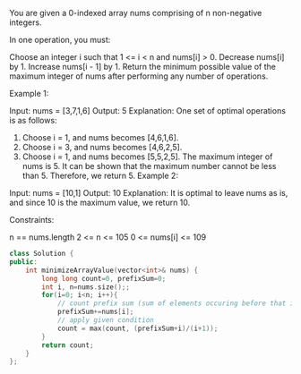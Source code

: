 You are given a 0-indexed array nums comprising of n non-negative integers.

In one operation, you must:

Choose an integer i such that 1 <= i < n and nums[i] > 0.
Decrease nums[i] by 1.
Increase nums[i - 1] by 1.
Return the minimum possible value of the maximum integer of nums after performing any number of operations.

 

Example 1:

Input: nums = [3,7,1,6]
Output: 5
Explanation:
One set of optimal operations is as follows:
1. Choose i = 1, and nums becomes [4,6,1,6].
2. Choose i = 3, and nums becomes [4,6,2,5].
3. Choose i = 1, and nums becomes [5,5,2,5].
The maximum integer of nums is 5. It can be shown that the maximum number cannot be less than 5.
Therefore, we return 5.
Example 2:

Input: nums = [10,1]
Output: 10
Explanation:
It is optimal to leave nums as is, and since 10 is the maximum value, we return 10.
 

Constraints:

n == nums.length
2 <= n <= 105
0 <= nums[i] <= 109


```cpp
class Solution {
public:
    int minimizeArrayValue(vector<int>& nums) {
        long long count=0, prefixSum=0;
        int i, n=nums.size();;
        for(i=0; i<n; i++){
            // count prefix sum (sum of elements occuring before that index)
            prefixSum+=nums[i];
            // apply given condition
            count = max(count, (prefixSum+i)/(i+1));
        }
        return count;
    }
};
```
